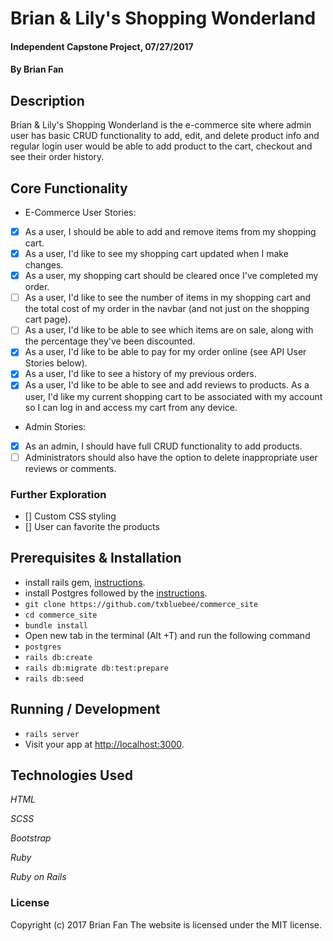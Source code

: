 # Brian & Lily's Shopping Wonderland

#### Independent Capstone Project, 07/27/2017

#### By Brian Fan

## Description

Brian & Lily's Shopping Wonderland is the e-commerce site where admin user has basic CRUD functionality to add, edit, and delete product info and regular login user would be able to add product to the cart, checkout and see their order history.

## Core Functionality
* E-Commerce User Stories:
- [x] As a user, I should be able to add and remove items from my shopping cart.
- [x] As a user, I'd like to see my shopping cart updated when I make changes.
- [x] As a user, my shopping cart should be cleared once I've completed my order.
- [ ] As a user, I'd like to see the number of items in my shopping cart and the total cost of my order in the navbar (and not just on the shopping cart page).
- [ ] As a user, I'd like to be able to see which items are on sale, along with the percentage they've been discounted.
- [x] As a user, I'd like to be able to pay for my order online (see API User Stories below).
- [x] As a user, I'd like to see a history of my previous orders.
- [x] As a user, I'd like to be able to see and add reviews to products.
As a user, I'd like my current shopping cart to be associated with my account so I can log in and access my cart from any device.
* Admin Stories:
- [x] As an admin, I should have full CRUD functionality to add products.
- [ ] Administrators should also have the option to delete inappropriate user reviews or comments.

### Further Exploration
- [] Custom CSS styling
- [] User can favorite the products

## Prerequisites & Installation

* install rails gem,  [instructions](https://www.learnhowtoprogram.com/rails/ruby-on-rails-basics/rails-setup-and-structure).
* install Postgres followed by the [instructions](https://www.learnhowtoprogram.com/ruby/ruby-database-basics/installing-postgres-7fb0cff7-a0f5-4b61-a0db-8a928b9f67ef).
* `git clone https://github.com/txbluebee/commerce_site`
* `cd commerce_site`
* `bundle install`
* Open new tab in the terminal (Alt +T) and run the following command
* `postgres`
* `rails db:create`
* `rails db:migrate db:test:prepare`
* `rails db:seed`


## Running / Development

* `rails server`
* Visit your app at [http://localhost:3000](http://localhost:3000).

## Technologies Used

_HTML_

_SCSS_

_Bootstrap_

_Ruby_

_Ruby on Rails_

### License

Copyright (c) 2017 Brian Fan
The website is licensed under the MIT license.
